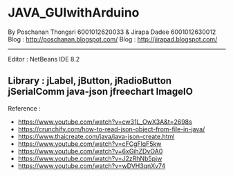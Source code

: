 # JAVA_GUIwithArduino
By Poschanan Thongsri 6001012620033 & Jirapa Dadee 6001012630012
Blog : http://poschanan.blogspot.com/
Blog : http://jirapad.blogspot.com/

---------------------------------------------------------------
Editor : NetBeans IDE 8.2

Library : jLabel, jButton, jRadioButton
             jSerialComm
             java-json
             jfreechart
             ImageIO
---------------------------------------------------------------
Reference :
  - https://www.youtube.com/watch?v=cw31L_OwX3A&t=2698s
  - https://crunchify.com/how-to-read-json-object-from-file-in-java/
  - https://www.thaicreate.com/java/java-json-create.html
  - https://www.youtube.com/watch?v=cFCgFlqF5kw
  - https://www.youtube.com/watch?v=6xGihZDvOA0
  - https://www.youtube.com/watch?v=J2zRhNb5pjw
  - https://www.youtube.com/watch?v=wDVH3qnXv74

